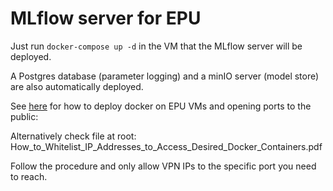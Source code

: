 MLflow server for EPU
=====================

Just run ``docker-compose up -d`` in the VM that the MLflow server will be deployed.

A Postgres database (parameter logging) and a minIO server (model store) are also automatically deployed. 

See [here](https://medium.com/swlh/how-to-whitelist-ip-addresses-to-access-desired-docker-containers-5f6c8fcfa7f6) for how to deploy docker on EPU VMs and opening ports to the public:

Alternatively check file at root: How_to_Whitelist_IP_Addresses_to_Access_Desired_Docker_Containers.pdf

Follow the procedure and only allow VPN IPs to the specific port you need to reach.

